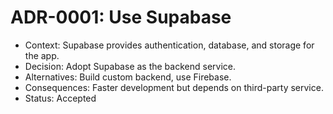 # ADR-0001: Use Supabase
- Context: Supabase provides authentication, database, and storage for the app.
- Decision: Adopt Supabase as the backend service.
- Alternatives: Build custom backend, use Firebase.
- Consequences: Faster development but depends on third-party service.
- Status: Accepted
